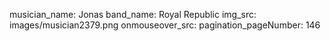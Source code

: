 musician_name: Jonas
band_name: Royal Republic
img_src: images/musician2379.png
onmouseover_src: 
pagination_pageNumber: 146